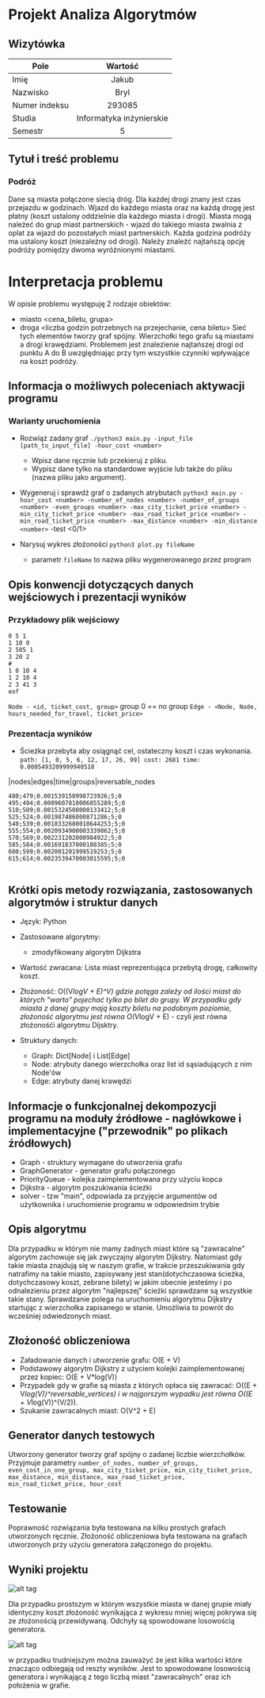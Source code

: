 # Projekt Analiza Algorytmów

## Wizytówka

| Pole      | Wartość       |
| --------- |:-------------:|
| Imię      | Jakub      |
| Nazwisko  | Bryl         |
| Numer indeksu | 293085 |
| Studia | Informatyka inżynierskie |
| Semestr | 5 |

## Tytuł i treść problemu
### Podróż

Dane są miasta połączone siecią dróg. Dla każdej drogi znany jest czas przejazdu w godzinach. Wjazd do każdego miasta oraz na każdą drogę jest płatny (koszt ustalony oddzielnie dla każdego miasta i drogi). Miasta mogą należeć do grup miast partnerskich - wjazd do takiego miasta zwalnia z oplat za wjazd do pozostałych miast partnerskich. Każda godzina podróży ma ustalony koszt (niezależny od drogi). Należy znaleźć najtańszą opcję podróży pomiędzy dwoma wyróżnionymi miastami.

# Interpretacja problemu
W opisie problemu występuję 2 rodzaje obiektów:
- miasto <cena_biletu, grupa>
- droga <liczba godzin potrzebnych na przejechanie, cena biletu>
Sieć tych elementów tworzy graf spójny. Wierzchołki tego grafu są miastami a drogi krawędziami.
Problemem jest znalezienie najtańszej drogi od punktu A do B uwzględniając przy tym wszystkie czynniki wpływające na koszt podróży.

## Informacja o możliwych poleceniach aktywacji programu
### Warianty uruchomienia
- Rozwiąż zadany graf `./python3 main.py -input_file [path_to_input_file] -hour_cost <number>`
    - Wpisz dane ręcznie lub przekieruj z pliku.
    - Wypisz dane tylko na standardowe wyjście lub także do pliku (nazwa pliku jako argument).
- Wygeneruj i sprawdź graf o zadanych atrybutach `python3 main.py -hour_cost <number> -number_of_nodes <number> -number_of_groups <number> -even_groups <number> -max_city_ticket_price <number> -min_city_ticket_price <number> -max_road_ticket_price <number> -min_road_ticket_price <number> -max_distance <number> -min_distance <number>` -test <0/1>

- Narysuj wykres złożoności `python3 plot.py fileName`
    - parametr `fileName` to nazwa pliku wygenerowanego przez program
## Opis konwencji dotyczących danych wejściowych i prezentacji wyników
### Przykładowy plik wejściowy
```
0 5 1 
1 10 0
2 505 1
3 20 2
#
1 0 10 4
1 2 10 4
2 3 41 3
eof

```
`Node - <id, ticket_cost, group>` group 0 == no group
`Edge - <Node, Node, hours_needed_for_travel, ticket_price>`

### Prezentacja wyników
- Ścieżka przebyta aby osiągnąć cel, ostateczny koszt i czas wykonania.
`path: [1, 0, 5, 6, 12, 17, 26, 99] cost: 2681 time: 0.0005493209999940518`
 
|nodes|edges|time|groups|reversable_nodes
 ```
 480;479;0.001539150998723926;5;0
495;494;0.0009607810006855289;5;0
510;509;0.0015324500000133412;5;0
525;524;0.001987486000871286;5;0
540;539;0.0018332680010644253;5;0
555;554;0.0020934900003339862;5;0
570;569;0.002231202000984922;5;0
585;584;0.001691837000180385;5;0
600;599;0.002001201999519253;5;0
615;614;0.0023539470003015595;5;0
```

``` 

```
## Krótki opis metody rozwiązania, zastosowanych algorytmów i struktur danych

- Język: Python
- Zastosowane algorytmy:
    - zmodyfikowany algorytm Dijkstra

- Wartość zwracana: Lista miast reprezentująca przebytą drogę, całkowity koszt.
- Złożoność: O((V*logV + E)^V) gdzie potęga zależy od ilości miast do których "warto" pojechać tylko po bilet do grupy. W przypadku gdy miasta z danej grupy mają koszty biletu na podobnym poziomie, złożoność algorytmu jest równa O(V*logV + E) - czyli jest równa złożonośći algorytmu Dijsktry.

- Struktury danych:
    - Graph: Dict[Node] i List[Edge]
    - Node: atrybuty danego wierzchołka oraz list id sąsiadujących z nim Node'ów  
    - Edge: atrybuty danej krawędzi
## Informacje o funkcjonalnej dekompozycji programu na moduły źródłowe - nagłówkowe i implementacyjne ("przewodnik" po plikach źródłowych)
- Graph - struktury wymagane do utworzenia grafu
- GraphGenerator - generator grafu połączonego
- PriorityQueue - kolejka zaimplementowana przy użyciu kopca
- Dijkstra - algorytm poszukiwania ścieżki
- solver - tzw "main", odpowiada za przyjęcie argumentów od użytkownika i uruchomienie programu w odpowiednim trybie
 


## Opis algorytmu
Dla przypadku w którym nie mamy żadnych miast które są "zawracalne" algorytm zachowuje się jak zwyczajny algorytm Dijkstry.
Natomiast gdy takie miasta znajdują się w naszym grafie, w trakcie przeszukiwania gdy natrafimy na takie miasto, zapisywany jest stan(dotychczasowa ścieżka, dotychczasowy koszt, zebrane bilety) w jakim obecnie jesteśmy i po odnalezieniu przez algorytm "najlepszej" ścieżki sprawdzane są wszystkie takie stany. Sprawdzanie polega na uruchomieniu algorytmu Dijkstry startując z wierzchołka zapisanego w stanie. Umożliwia to powrót do wcześniej odwiedzonych miast.

## Złożoność obliczeniowa
- Załadowanie danych i utworzenie grafu: O(E + V)
- Podstawowy algorytm Dijkstry z użyciem kolejki zaimplementowanej przez kopiec: O(E + V*log(V))
- Przypadek gdy w grafie są miasta z których opłaca się zawracać: O((E + V*log(V))^reversable_vertices) i w najgorszym wypadku jest równa O((E + V*log(V))^(V/2)).
- Szukanie zawracalnych miast:  O(V^2 + E)

## Generator danych testowych
Utworzony generator tworzy graf spójny o zadanej liczbie wierzchołków. Przyjmuje parametry `number_of_nodes, number_of_groups, even_cost_in_one_group, max_city_ticket_price, min_city_ticket_price, max_distance, min_distance, max_road_ticket_price, min_road_ticket_price, hour_cost`

## Testowanie 
Poprawność rozwiązania była testowana na kilku prostych grafach utworzonych ręcznie.
Złożoność obliczeniowa była testowana na grafach utworzonych przy użyciu generatora załączonego do projektu.


## Wyniki projektu
![alt tag](https://github.com/jbryl7/CheapestRoad/blob/master/regular_dijkstra_equal_groups.png)

Dla przypadku prostszym w którym wszystkie miasta w danej grupie miały identyczny koszt złożoność wynikająca z wykresu mniej więcej pokrywa się ze złożonością przewidywaną. Odchyły są spowodowane losowością generatora.





![alt tag](https://github.com/jbryl7/CheapestRoad/blob/master/modified_dijkstra.png)

w przypadku trudniejszym można zauważyć że jest kilka wartości które znacząco odbiegają od reszty wyników. Jest to spowodowane losowością generatora i wynikającą z tego liczbą miast "zawracalnych" oraz ich położenia w grafie.